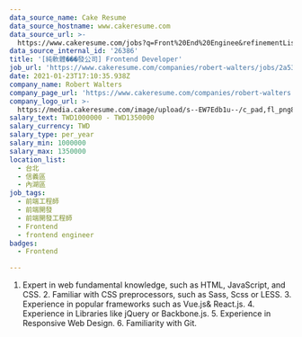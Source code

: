 ```yaml
---
data_source_name: Cake Resume
data_source_hostname: www.cakeresume.com
data_source_url: >-
  https://www.cakeresume.com/jobs?q=Front%20End%20Enginee&refinementList%5Blang_name%5D%5B0%5D=English&refinementList%5Bsalary_type%5D=per_year&range%5Bsalary_range%5D%5Bmin%5D=1000000
data_source_internal_id: '26386'
title: '[純軟體���發公司] Frontend Developer'
job_url: 'https://www.cakeresume.com/companies/robert-walters/jobs/2a53ef'
date: 2021-01-23T17:10:35.938Z
company_name: Robert Walters
company_page_url: 'https://www.cakeresume.com/companies/robert-walters'
company_logo_url: >-
  https://media.cakeresume.com/image/upload/s--EW7Edb1u--/c_pad,fl_png8,h_200,w_200/v1600053194/xc6aglyvacjd8nwbof70.png
salary_text: TWD1000000 - TWD1350000
salary_currency: TWD
salary_type: per_year
salary_min: 1000000
salary_max: 1350000
location_list:
  - 台北
  - 信義區
  - 內湖區
job_tags:
  - 前端工程師
  - 前端開發
  - 前端開發工程師
  - Frontend
  - frontend engineer
badges:
  - Frontend

---
```


1. Expert in web fundamental knowledge, such as HTML, JavaScript, and CSS. 2. Familiar with CSS preprocessors, such as Sass, Scss or LESS. 3. Experience in popular frameworks such as Vue.js& React.js. 4. Experience in Libraries like jQuery or Backbone.js. 5. Experience in Responsive Web Design. 6. Familiarity with Git.